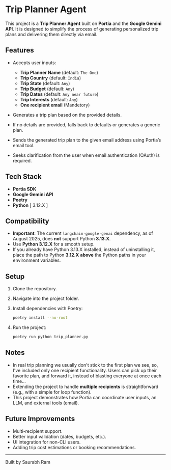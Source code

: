 # Trip Planner Agent

This project is a **Trip Planner Agent** built on **Portia** and the **Google Gemini API**. It is designed to simplify the process of generating personalized trip plans and delivering them directly via email.

## Features

* Accepts user inputs:

  * **Trip Planner Name** (default: `The One`)
  * **Trip Country** (default: `India`)
  * **Trip State** (default: `Any`)
  * **Trip Budget** (default: `Any`)
  * **Trip Dates** (default: `Any near future`)
  * **Trip Interests** (default: `Any`)
  * **One recipient email** (Mandetory)
* Generates a trip plan based on the provided details.
* If no details are provided, falls back to defaults or generates a generic plan.
* Sends the generated trip plan to the given email address using Portia’s email tool.
* Seeks clarification from the user when email authentication (OAuth) is required.

## Tech Stack

* **Portia SDK**
* **Google Gemini API**
* **Poetry**
* **Python** [ 3.12.X ]

## Compatibility

* **Important**: The current `langchain-google-genai` dependency, as of August 2025, does **not** support Python **3.13.X**.
* Use **Python 3.12.X** for a smooth setup.
* If you already have Python 3.13.X installed, instead of uninstalling it, place the path to Python **3.12.X** **above** the Python paths in your environment variables.

## Setup

1. Clone the repository.
2. Navigate into the project folder.
3. Install dependencies with Poetry:

   ```bash
   poetry install --no-root
   ```
4. Run the project:

   ```bash
   poetry run python trip_planner.py
   ```

## Notes

* In real trip planning we usually don't stick to the first plan we see, so, I've included only one recipient functionality. Users can pick up their favorite plan, and forward it, instead of blasting everyone at once each time...
* Extending the project to handle **multiple recipients** is straightforward (e.g., with a simple for loop function).
* This project demonstrates how Portia can coordinate user inputs, an LLM, and external tools (email).

## Future Improvements

* Multi-recipient support.
* Better input validation (dates, budgets, etc.).
* UI integration for non-CLI users.
* Adding trip cost estimations or booking recommendations.

---

Built by Saurabh Ram

